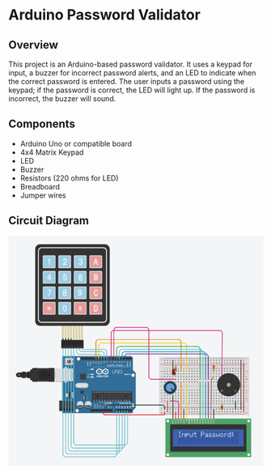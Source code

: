 # Arduino Password Validator

## Overview
This project is an Arduino-based password validator. It uses a keypad for input, a buzzer for incorrect password alerts, and an LED to indicate when the correct password is entered. The user inputs a password using the keypad; if the password is correct, the LED will light up. If the password is incorrect, the buzzer will sound.

## Components
- Arduino Uno or compatible board
- 4x4 Matrix Keypad
- LED
- Buzzer
- Resistors (220 ohms for LED)
- Breadboard
- Jumper wires

## Circuit Diagram
![Circuit Diagram](PasswordValidator.png)
